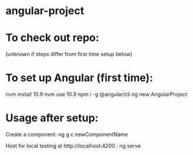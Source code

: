 # angular-project

# To check out repo:
(unknown if steps differ from first time setup below)

# To set up Angular (first time):

nvm install 10.9
nvm use 10.9
npm i -g @angular/cli
ng new AngularProject

# Usage after setup:

Create a component:
ng g c newComponentName

Host for local testing at http://localhost:4200 :
ng serve
